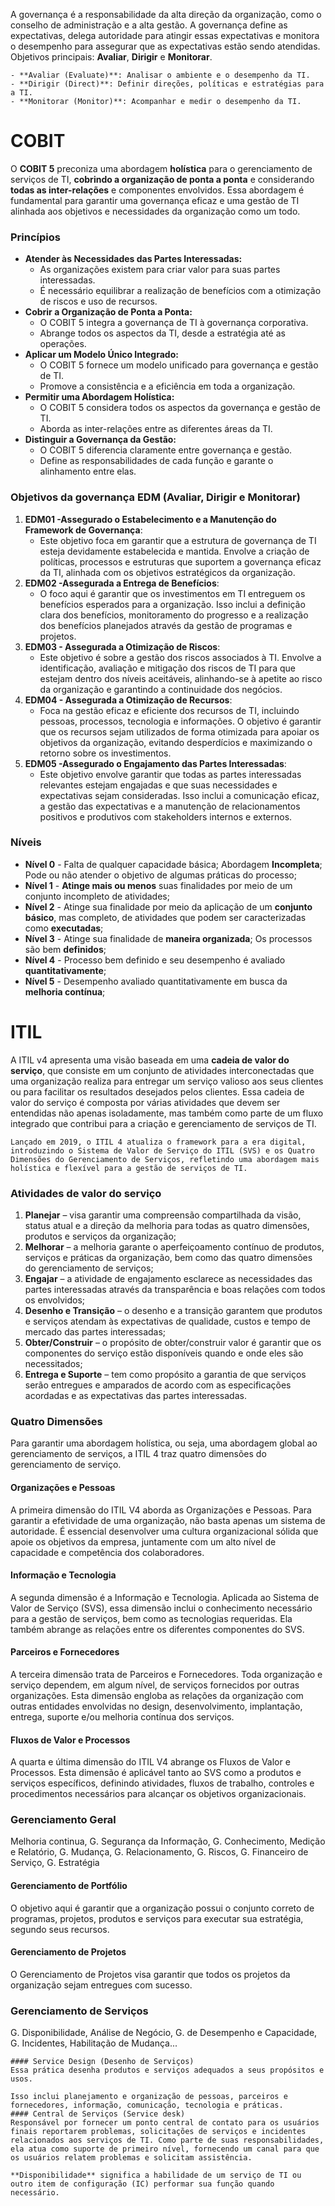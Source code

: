 A governança é a responsabilidade da alta direção da organização, como o conselho de administração e a alta gestão. A governança define as expectativas, delega autoridade para atingir essas expectativas e monitora o desempenho para assegurar que as expectativas estão sendo atendidas. Objetivos principais: **Avaliar**, **Dirigir** e **Monitorar**.

```ad-summary
- **Avaliar (Evaluate)**: Analisar o ambiente e o desempenho da TI.
- **Dirigir (Direct)**: Definir direções, políticas e estratégias para a TI.
- **Monitorar (Monitor)**: Acompanhar e medir o desempenho da TI.
```
# COBIT
O **COBIT 5** preconiza uma abordagem **holística** para o gerenciamento de serviços de TI, **cobrindo a organização de ponta a ponta** e considerando **todas as inter-relações** e componentes envolvidos. Essa abordagem é fundamental para garantir uma governança eficaz e uma gestão de TI alinhada aos objetivos e necessidades da organização como um todo.
### Princípios 
- **Atender às Necessidades das Partes Interessadas:**
    - As organizações existem para criar valor para suas partes interessadas.
    - É necessário equilibrar a realização de benefícios com a otimização de riscos e uso de recursos.
- **Cobrir a Organização de Ponta a Ponta:**
    - O COBIT 5 integra a governança de TI à governança corporativa.
    - Abrange todos os aspectos da TI, desde a estratégia até as operações.
- **Aplicar um Modelo Único Integrado:**
    - O COBIT 5 fornece um modelo unificado para governança e gestão de TI.
    - Promove a consistência e a eficiência em toda a organização.
- **Permitir uma Abordagem Holística:**
    - O COBIT 5 considera todos os aspectos da governança e gestão de TI.
    - Aborda as inter-relações entre as diferentes áreas da TI.
- **Distinguir a Governança da Gestão:**
    - O COBIT 5 diferencia claramente entre governança e gestão.
    - Define as responsabilidades de cada função e garante o alinhamento entre elas.
### Objetivos da governança EDM (Avaliar, Dirigir e Monitorar)
1. **EDM01 -Assegurado o Estabelecimento e a Manutenção do Framework de Governança**:
    - Este objetivo foca em garantir que a estrutura de governança de TI esteja devidamente estabelecida e mantida. Envolve a criação de políticas, processos e estruturas que suportem a governança eficaz da TI, alinhada com os objetivos estratégicos da organização.
2. **EDM02 -Assegurada a Entrega de Benefícios**:
    - O foco aqui é garantir que os investimentos em TI entreguem os benefícios esperados para a organização. Isso inclui a definição clara dos benefícios, monitoramento do progresso e a realização dos benefícios planejados através da gestão de programas e projetos.
3. **EDM03 - Assegurada a Otimização de Riscos**:
    - Este objetivo é sobre a gestão dos riscos associados à TI. Envolve a identificação, avaliação e mitigação dos riscos de TI para que estejam dentro dos níveis aceitáveis, alinhando-se à apetite ao risco da organização e garantindo a continuidade dos negócios.
4. **EDM04 - Assegurada a Otimização de Recursos**:
    - Foca na gestão eficaz e eficiente dos recursos de TI, incluindo pessoas, processos, tecnologia e informações. O objetivo é garantir que os recursos sejam utilizados de forma otimizada para apoiar os objetivos da organização, evitando desperdícios e maximizando o retorno sobre os investimentos.
5. **EDM05 -Assegurado o Engajamento das Partes Interessadas**:
    - Este objetivo envolve garantir que todas as partes interessadas relevantes estejam engajadas e que suas necessidades e expectativas sejam consideradas. Isso inclui a comunicação eficaz, a gestão das expectativas e a manutenção de relacionamentos positivos e produtivos com stakeholders internos e externos.
### Níveis
- **Nível 0** - Falta de qualquer capacidade básica; Abordagem **Incompleta**; Pode ou não atender o objetivo de algumas práticas do processo;
- **Nível 1** - **Atinge mais ou menos** suas finalidades por meio de um conjunto incompleto de atividades;
- **Nível 2** - Atinge sua finalidade por meio da aplicação de um **conjunto básico**, mas completo, de atividades que podem ser caracterizadas como **executadas**;
- **Nível 3** - Atinge sua finalidade de **maneira organizada**; Os processos são bem **definidos**;
- **Nível 4** - Processo bem definido e seu desempenho é avaliado **quantitativamente**;
- **Nível 5** - Desempenho avaliado quantitativamente em busca da **melhoria contínua**;
# ITIL
A ITIL v4 apresenta uma visão baseada em uma **cadeia de valor do serviço**, que consiste em um conjunto de atividades interconectadas que uma organização realiza para entregar um serviço valioso aos seus clientes ou para facilitar os resultados desejados pelos clientes. Essa cadeia de valor do serviço é composta por várias atividades que devem ser entendidas não apenas isoladamente, mas também como parte de um fluxo integrado que contribui para a criação e gerenciamento de serviços de TI.

```ad-info
Lançado em 2019, o ITIL 4 atualiza o framework para a era digital, introduzindo o Sistema de Valor de Serviço do ITIL (SVS) e os Quatro Dimensões do Gerenciamento de Serviços, refletindo uma abordagem mais holística e flexível para a gestão de serviços de TI.
```

### Atividades de valor do serviço
1. **Planejar** – visa garantir uma compreensão compartilhada da visão, status atual e a direção da melhoria para todas as quatro dimensões, produtos e serviços da organização;
2. **Melhorar** – a melhoria garante o aperfeiçoamento contínuo de produtos, serviços e práticas da organização, bem como das quatro dimensões do gerenciamento de serviços;
3. **Engajar** – a atividade de engajamento esclarece as necessidades das partes interessadas através da transparência e boas relações com todos os envolvidos;
4. **Desenho e Transição** – o desenho e a transição garantem que produtos e serviços atendam às expectativas de qualidade, custos e tempo de mercado das partes interessadas;
5. **Obter/Construir** – o propósito de obter/construir valor é garantir que os componentes do serviço estão disponíveis quando e onde eles são necessitados;
6. **Entrega e Suporte** – tem como propósito a garantia de que serviços serão entregues e amparados de acordo com as especificações acordadas e as expectativas das partes interessadas.
### Quatro Dimensões 
Para garantir uma abordagem holística, ou seja, uma abordagem global ao gerenciamento de serviços, a ITIL 4 traz quatro dimensões do gerenciamento de serviço.
#### Organizações e Pessoas
A primeira dimensão do ITIL V4 aborda as Organizações e Pessoas. Para garantir a efetividade de uma organização, não basta apenas um sistema de autoridade. É essencial desenvolver uma cultura organizacional sólida que apoie os objetivos da empresa, juntamente com um alto nível de capacidade e competência dos colaboradores.
#### Informação e Tecnologia
A segunda dimensão é a Informação e Tecnologia. Aplicada ao Sistema de Valor de Serviço (SVS), essa dimensão inclui o conhecimento necessário para a gestão de serviços, bem como as tecnologias requeridas. Ela também abrange as relações entre os diferentes componentes do SVS.
#### Parceiros e Fornecedores
A terceira dimensão trata de Parceiros e Fornecedores. Toda organização e serviço dependem, em algum nível, de serviços fornecidos por outras organizações. Esta dimensão engloba as relações da organização com outras entidades envolvidas no design, desenvolvimento, implantação, entrega, suporte e/ou melhoria contínua dos serviços.
#### Fluxos de Valor e Processos
A quarta e última dimensão do ITIL V4 abrange os Fluxos de Valor e Processos. Esta dimensão é aplicável tanto ao SVS como a produtos e serviços específicos, definindo atividades, fluxos de trabalho, controles e procedimentos necessários para alcançar os objetivos organizacionais.
### Gerenciamento Geral
Melhoria continua, G. Segurança da Informação, G. Conhecimento, Medição e Relatório, G. Mudança, G. Relacionamento, G. Riscos, G. Financeiro de Serviço, G. Estratégia
#### Gerenciamento de Portfólio
O objetivo aqui é garantir que a organização possui o conjunto correto de programas, projetos, produtos e serviços para executar sua estratégia, segundo seus recursos.
#### Gerenciamento de Projetos
O Gerenciamento de Projetos visa garantir que todos os projetos da organização sejam entregues com sucesso.
### Gerenciamento de Serviços
G. Disponibilidade, Análise de Negócio, G. de Desempenho e Capacidade, G. Incidentes, Habilitação de Mudança...

```ad-summary
#### Service Design (Desenho de Serviços)
Essa prática desenha produtos e serviços adequados a seus propósitos e usos.

Isso inclui planejamento e organização de pessoas, parceiros e fornecedores, informação, comunicação, tecnologia e práticas.
#### Central de Serviços (Service desk)
Responsável por fornecer um ponto central de contato para os usuários finais reportarem problemas, solicitações de serviços e incidentes relacionados aos serviços de TI. Como parte de suas responsabilidades, ela atua como suporte de primeiro nível, fornecendo um canal para que os usuários relatem problemas e solicitam assistência.
```

```ad-info
**Disponibilidade** significa a habilidade de um serviço de TI ou outro item de configuração (IC) performar sua função quando necessário.
```